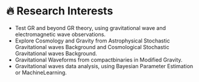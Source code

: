 # 🔥 Research Interests
- Test GR and beyond GR theory, using gravitational wave and electromagnetic wave observations.
- Explore Cosmology and Gravity from Astrophysical Stochastic Gravitational waves Background and Cosmological Stochastic Gravitational waves Background.
- Gravitational Waveforms from compactbinaries in Modified Gravity.
- Gravitational waves data analysis, using Bayesian Parameter Estimation or MachineLearning.

<!--
# 🔥 News
- *2024.03*: 🎉 Two papers are accepted by ICLR 2024
- *2023.05*: 🎉 Five papers are accepted by ACL 2023
- *2023.01*: DiffSinger was introduced in [a very popular video](https://www.bilibili.com/video/BV1uM411t7ZJ) (2000k+ views) in Bilibili!
- *2023.01*: I join TikTok <img src='./images/tiktok.png' style='width: 6em;'> as a speech research scientist in Singapore!
- *2022.02*: I release a modern and responsive academic personal [homepage template](https://github.com/RayeRen/acad-homepage.github.io). Welcome to STAR and FORK!
-->
